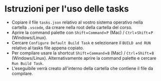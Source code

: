 # Istruzioni per l'uso delle tasks

- Copiare il file `tasks.json` relativo al vostro sistema operativo nella cartella `.vscode`, da creare nella root della cartella del corso.
- Aprire la command palette con `Shift`+`Command`+`P` (Mac) / `Ctrl`+`Shift`+`P` (Windows/Linux).
- Cercare `Configure Default Build Task` e selezionare il `BUILD and RUN` relativo al tasks file appena copiato.
- Per compilare usare la shortcut `Shift`+`Command`+`B` (Mac) / `Ctrl`+`Shift`+`B` (Windows/Linux). Alternativamente aprire la command palette e cercare `Run Build Task`.
- L'eseguibile verrà creato all'interno della cartella che contiene il file da compilare.
